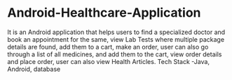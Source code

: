 # Android-Healthcare-Application
It is an Android application that helps users to find a specialized doctor and book an appointment for the same, view Lab Tests where multiple package details are found, add them to a cart, make an order, user can also go through a list of all medicines, and add them to the cart, view order details and place order, user can also view Health Articles.
Tech Stack -Java, Android, database
